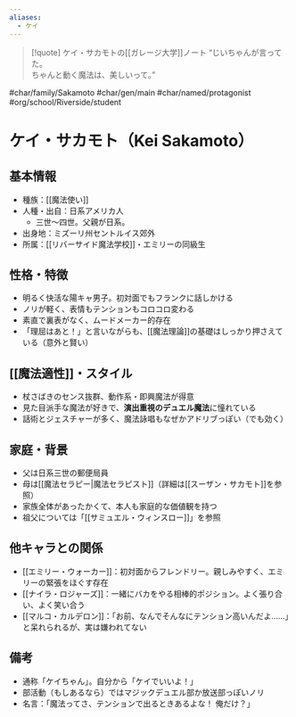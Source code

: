 ```yaml
---
aliases:
  - ケイ
---
```

>[!quote] ケイ・サカモトの[[ガレージ大学]]ノート
“じいちゃんが言ってた。  
>ちゃんと動く魔法は、美しいって。”  

#char/family/Sakamoto #char/gen/main #char/named/protagonist  #org/school/Riverside/student 
# ケイ・サカモト（Kei Sakamoto）

## 基本情報
- 種族：[[魔法使い]]
- 人種・出自：日系アメリカ人
	- 三世〜四世。父親が日系。
- 出身地：ミズーリ州セントルイス郊外
- 所属：[[リバーサイド魔法学校]]・エミリーの同級生

## 性格・特徴
- 明るく快活な陽キャ男子。初対面でもフランクに話しかける
- ノリが軽く、表情もテンションもコロコロ変わる
- 素直で裏表がなく、ムードメーカー的存在
- 「理屈はあと！」と言いながらも、[[魔法理論]]の基礎はしっかり押さえている（意外と賢い）

## [[魔法適性]]・スタイル
- 杖さばきのセンス抜群、動作系・即興魔法が得意
- 見た目派手な魔法が好きで、**演出重視のデュエル魔法**に憧れている
- 話術とジェスチャーが多く、魔法詠唱もなぜかアドリブっぽい（でも効く）

## 家庭・背景
- 父は日系三世の郵便局員
- 母は[[魔法セラピー|魔法セラピスト]]（詳細は[[スーザン・サカモト]]を参照）
- 家族全体があったかくて、本人も家庭的な価値観を持つ
- 祖父については「[[サミュエル・ウィンスロー]]」を参照

## 他キャラとの関係
- [[エミリー・ウォーカー]]：初対面からフレンドリー。親しみやすく、エミリーの緊張をほぐす存在
- [[ナイラ・ロジャーズ]]：一緒にバカをやる相棒的ポジション。よく張り合い、よく笑い合う
- [[マルコ・カルデロン]]：「お前、なんでそんなにテンション高いんだよ……」と呆れられるが、実は嫌われてない

## 備考
- 通称「ケイちゃん」。自分から「ケイでいいよ！」
- 部活動（もしあるなら）ではマジックデュエル部か放送部っぽいノリ
- 名言：「魔法ってさ、テンションで出るときあるよな！ 俺だけ？」

